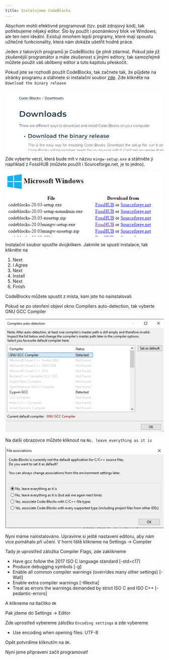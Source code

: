 ```yaml
---
title: Instalujeme CodeBlocks
---
```


Abychom mohli efektivně programovat (tzv. psát zdrojový kód), tak potřebujeme nějaký editor. Šlo by použít i poznámkový blok ve Windows, ale ten není ideální. Existují mnohem lepší programy, které mají spoustu užitečné funkcionality, která nám dokáže ušetřit hodně práce.

Jeden z takových programů je CodeBlocks (je plně zdarma). Pokud jste již zkušenější programátor a máte zkušenost s jinými editory, tak samozřejmě můžete použít váš oblíbený editor a tuto kapitolu přeskočit.

Pokud jste se rozhodli použít CodeBlocks, tak začnete tak, že půjdete na stránky programu a stáhnete si instalační soubor [zde](https://www.codeblocks.org/downloads/). Zde klikněte na `Download the binary release`

![download](obrazky/instalujeme/codeblock_download.PNG)

Zde vyberte verzi, která bude mít v názvu `mingw-setup.exe` a stáhněte ji například z FossHUB (můžete použít i Sourceforge.net, je to jedno).

![mingw](./obrazky/instalujeme/codeblocks_mingw.PNG)

Instalační soubor spusťte dvojklikem. Jakmile se spustí instalace, tak klikněte na

1. Next
1. I Agree
1. Next
1. Install
1. Next
1. Finish

CodeBlocks můžete spustit z místa, kam jste ho nainstalovali.

Pokud se po otevření objeví okno Compilers auto-detection, tak vyberte GNU GCC Compiler

![compiler](./obrazky/instalujeme/default_compiler.PNG)


Na další obrazovce můžete kliknout na `No, leave everything as it is`

![leave everything](./obrazky/instalujeme/codeblocks_leave_as_is.PNG)


Nyní máme nainstalováno. Upravíme si ještě nastavení editoru, aby nám více pomáhalo při učení. V horní liště klikneme na Settings -> Compiler

Tady je uprostřed záložka Compiler Flags, zde zaklikneme

* Have gcc follow the 2017 ISO C language standard [-std=c17]
* Produce debugging symbols [-g]
* Enable all common compiler warnings (overrides many other settings) [-Wall]
* Enable extra compiler warnings [-Wextra]
* Treat as errors the warnings demanded by strict ISO C and ISO C++ [-pedantic-errors]

A klikneme na tlačítko `OK`

Pak jdeme do Settings -> Editor

Zde uprostřed vybereme záložku `Encoding settings` a zde vybereme

* Use encoding when opening files: UTF-8

Opět potvrdíme kliknutím na `OK`.

Nyní jsme připraveni začít programovat!